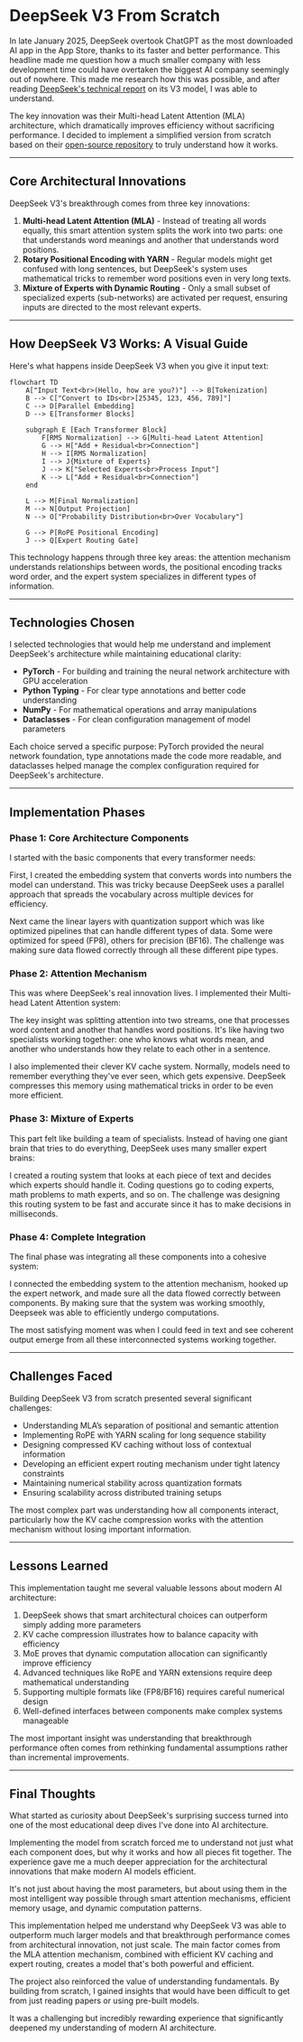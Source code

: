 # DeepSeek V3 From Scratch

In late January 2025, DeepSeek overtook ChatGPT as the most downloaded AI app in the App Store, thanks to its faster and better performance. 
This headline made me question how a much smaller company with less development time could have overtaken the biggest AI company seemingly out of nowhere. 
This made me research how this was possible, and after reading [DeepSeek's technical report](https://arxiv.org/pdf/2412.19437) on its V3 model, I was able to understand.

The key innovation was their Multi-head Latent Attention (MLA) architecture, which dramatically improves efficiency without sacrificing performance. 
I decided to implement a simplified version from scratch based on their 
[open-source repository](https://github.com/deepseek-ai/DeepSeek-V3/tree/main) to truly understand how it works.

---

## Core Architectural Innovations

DeepSeek V3's breakthrough comes from three key innovations:

1. **Multi-head Latent Attention (MLA)** - Instead of treating all words equally, this smart attention system splits the work into two parts:
   one that understands word meanings and another that understands word positions.
2. **Rotary Positional Encoding with YARN** - Regular models might get confused with long sentences, but DeepSeek's system
   uses mathematical tricks to remember word positions even in very long texts.
4. **Mixture of Experts with Dynamic Routing** - Only a small subset of specialized experts (sub-networks) are activated per request,
   ensuring inputs are directed to the most relevant experts.

---

## How DeepSeek V3 Works: A Visual Guide

Here's what happens inside DeepSeek V3 when you give it input text:

```mermaid
flowchart TD
    A["Input Text<br>(Hello, how are you?)"] --> B[Tokenization]
    B --> C["Convert to IDs<br>[25345, 123, 456, 789]"]
    C --> D[Parallel Embedding]
    D --> E[Transformer Blocks]
    
    subgraph E [Each Transformer Block]
        F[RMS Normalization] --> G[Multi-head Latent Attention]
        G --> H["Add + Residual<br>Connection"]
        H --> I[RMS Normalization]
        I --> J{Mixture of Experts}
        J --> K["Selected Experts<br>Process Input"]
        K --> L["Add + Residual<br>Connection"]
    end
    
    L --> M[Final Normalization]
    M --> N[Output Projection]
    N --> O["Probability Distribution<br>Over Vocabulary"]
    
    G --> P[RoPE Positional Encoding]
    J --> Q[Expert Routing Gate]
```
This technology happens through three key areas: the attention mechanism understands relationships between words, 
the positional encoding tracks word order, and the expert system specializes in different types of information.

---

## Technologies Chosen

I selected technologies that would help me understand and implement DeepSeek's architecture while maintaining educational clarity:

- **PyTorch** - For building and training the neural network architecture with GPU acceleration
- **Python Typing** - For clear type annotations and better code understanding
- **NumPy** - For mathematical operations and array manipulations
- **Dataclasses** - For clean configuration management of model parameters

Each choice served a specific purpose: PyTorch provided the neural network foundation, type annotations made the code more readable, and dataclasses helped manage the complex configuration required for DeepSeek's architecture.

---

## Implementation Phases

### Phase 1: Core Architecture Components

I started with the basic components that every transformer needs:

First, I created the embedding system that converts words into numbers the model can understand. 
This was tricky because DeepSeek uses a parallel approach that spreads the vocabulary across multiple devices for efficiency.

Next came the linear layers with quantization support which was like optimized pipelines that can handle different types of data.
Some were optimized for speed (FP8), others for precision (BF16). The challenge was making sure data flowed correctly through all these different pipe types.

### Phase 2: Attention Mechanism

This was where DeepSeek's real innovation lives. I implemented their Multi-head Latent Attention system:

The key insight was splitting attention into two streams, one that processes word content and another that handles word positions. 
It's like having two specialists working together: one who knows what words mean, and another who understands how they relate to each other in a sentence.

I also implemented their clever KV cache system. Normally, models need to remember everything they've ever seen, which gets expensive. 
DeepSeek compresses this memory using mathematical tricks in order to be even more efficient.

### Phase 3: Mixture of Experts

This part felt like building a team of specialists. Instead of having one giant brain that tries to do everything, DeepSeek uses many smaller expert brains:

I created a routing system that looks at each piece of text and decides which experts should handle it. 
Coding questions go to coding experts, math problems to math experts, and so on. 
The challenge was designing this routing system to be fast and accurate since it has to make decisions in milliseconds.

### Phase 4: Complete Integration

The final phase was integrating all these components into a cohesive system:

I connected the embedding system to the attention mechanism, hooked up the expert network, 
and made sure all the data flowed correctly between components. By making sure that the system was working smoothly, 
Deepseek was able to efficiently undergo computations.

The most satisfying moment was when I could feed in text and see coherent output emerge from all these interconnected systems working together.

---

## Challenges Faced

Building DeepSeek V3 from scratch presented several significant challenges:

- Understanding MLA’s separation of positional and semantic attention
- Implementing RoPE with YARN scaling for long sequence stability
- Designing compressed KV caching without loss of contextual information
- Developing an efficient expert routing mechanism under tight latency constraints
- Maintaining numerical stability across quantization formats
- Ensuring scalability across distributed training setups

The most complex part was understanding how all components interact, particularly how the KV cache compression works with the attention mechanism without losing important information.

---

## Lessons Learned

This implementation taught me several valuable lessons about modern AI architecture:

1. DeepSeek shows that smart architectural choices can outperform simply adding more parameters
2. KV cache compression illustrates how to balance capacity with efficiency
3. MoE proves that dynamic computation allocation can significantly improve efficiency
4. Advanced techniques like RoPE and YARN extensions require deep mathematical understanding
5. Supporting multiple formats like (FP8/BF16) requires careful numerical design
6. Well-defined interfaces between components make complex systems manageable

The most important insight was understanding that breakthrough performance often comes from rethinking fundamental assumptions rather than incremental improvements.

---

## Final Thoughts

What started as curiosity about DeepSeek's surprising success turned into one of the most educational deep dives I've done into AI architecture.

Implementing the model from scratch forced me to understand not just what each component does, but why it works and how all pieces fit together.
The experience gave me a much deeper appreciation for the architectural innovations that make modern AI models efficient.

It's not just about having the most parameters, but about using them in the most intelligent way possible
through smart attention mechanisms, efficient memory usage, and dynamic computation patterns.

This implementation helped me understand why DeepSeek V3 was able to outperform much larger models and that breakthrough performance comes from architectural innovation, not just scale.
The main factor comes from the MLA attention mechanism, combined with efficient KV caching and expert routing, creates a model that's both powerful and efficient.

The project also reinforced the value of understanding fundamentals. By building from scratch, I gained insights that would have been difficult
to get from just reading papers or using pre-built models.

It was a challenging but incredibly rewarding experience that significantly deepened my understanding of modern AI architecture.
